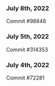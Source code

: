 ### July 8th, 2022

Commit #98848

### July 5th, 2022

Commit #314353


### July 4th, 2022

Commit #72281
